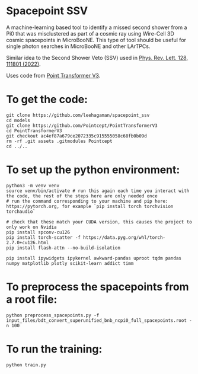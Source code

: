 # Spacepoint SSV

A machine-learning based tool to identify a missed second shower from a Pi0 that was misclustered as part of a cosmic ray using Wire-Cell 3D cosmic spacepoints in MicroBooNE. This type of tool should be useful for single photon searches in MicroBooNE and other LArTPCs.

Similar idea to the Second Shower Veto (SSV) used in [Phys. Rev. Lett. 128, 111801 (2022)](https://doi.org/10.1103/PhysRevLett.128.111801).

Uses code from [Point Transformer V3](https://github.com/Pointcept/PointTransformerV3).

# To get the code:
```
git clone https://github.com/leehagaman/spacepoint_ssv
cd models
git clone https://github.com/Pointcept/PointTransformerV3
cd PointTransformerV3
git checkout ac4ef87a679ce2072335c915555058c68fb0b09d
rm -rf .git assets .gitmodules Pointcept
cd ../..
```

# To set up the python environment:
```
python3 -m venv venv
source venv/bin/activate # run this again each time you interact with the code, the rest of the steps here are only needed once
# run the command corresponding to your machine and pip here: https://pytorch.org, for example `pip install torch torchvision torchaudio`

# check that these match your CUDA version, this causes the project to only work on Nvidia
pip install spconv-cu126
pip install torch-scatter -f https://data.pyg.org/whl/torch-2.7.0+cu126.html
pip install flash-attn --no-build-isolation

pip install ipywidgets ipykernel awkward-pandas uproot tqdm pandas numpy matplotlib plotly scikit-learn addict timm
```

# To preprocess the spacepoints from a root file:
```
python preprocess_spacepoints.py -f input_files/bdt_convert_superunified_bnb_ncpi0_full_spacepoints.root -n 100
```

# To run the training:
```
python train.py
```
